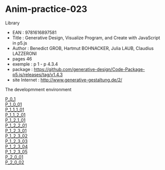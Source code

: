 # Anim-practice-023

Library 
- EAN : 9781616897581
- Title : Generative Design, Visualize Program, and Create with JavaScript in p5.js
- Author : Benedict GROB, Hartmut BOHNACKER, Julia LAUB, Claudius LAZZERONI
- pages 46
- exemple : p 1 - p 4.3.4
- package : https://github.com/generative-design/Code-Package-p5.js/releases/tag/v1.4.3
- site Internet : http://www.generative-gestaltung.de/2/

The developmment environment

[P_0_1](../processing/library/9781616897581/P_0_1.html)   <br>
[P_1_0_01](../processing/library/9781616897581/P_1_0_01/) <br>
[P_1_1_1_01](../processing/library/9781616897581/P_1_1_1_01/) <br>
[P_1_1_2_01](../processing/library/9781616897581/P_1_1_2_01/) <br>
[P_1_2_1_01](../processing/library/9781616897581/P_1_2_1_01/) <br>
[P_1_2_2_01](../processing/library/9781616897581/P_1_2_2_01/) <br>
[P_1_2_3_01](../processing/library/9781616897581/P_1_2_3_01/) <br>
[P_1_2_3_02](../processing/library/9781616897581/P_1_2_3_02/) <br>
[P_1_2_3_03](../processing/library/9781616897581/P_1_2_3_03/) <br>
[P_1_2_3_04](../processing/library/9781616897581/P_1_2_3_04/) <br>
[P_1_2_3_05](../processing/library/9781616897581/P_1_2_3_05/) <br>
[P_2_0_01](../processing/library/9781616897581/P_2_0_01/) <br>
[P_2_0_02](../processing/library/9781616897581/P_2_0_02/) <br>